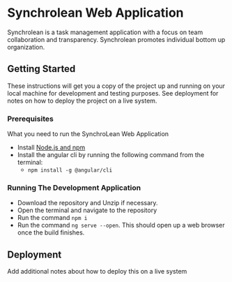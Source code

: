 # Synchrolean Web Application

Synchrolean is a task management application with a focus on team collaboration and transparency. Synchrolean promotes individual bottom up organization.

## Getting Started

These instructions will get you a copy of the project up and running on your local machine for development and testing purposes. See deployment for notes on how to deploy the project on a live system.

### Prerequisites

What you need to run the SynchroLean Web Application

- Install [Node.js and npm ](https://nodejs.org/en/download/)
- Install the angular cli by running the following command from the terminal: 
    - ```npm install -g @angular/cli```

### Running The Development Application

- Download the repository and Unzip if necessary.
- Open the terminal and navigate to the repository
- Run the command ```npm i```
- Run the command ```ng serve --open```. This should open up a web browser once the build finishes.

## Deployment

Add additional notes about how to deploy this on a live system


